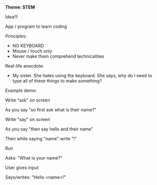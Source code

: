 **Theme: STEM**

Idea!!!

App / program to learn coding

Principles:
* NO KEYBOARD
* Mouse / touch only
* Never make them comprehend technicalities

Real-life anecdote:
* My sister. She hates using the keyboard. She says, why do I need to type all of these things to make something?

Example demo:

Write "ask" on screen

As you say "so first ask what is their name?"

Write "say" on screen

As you say "then say hello and their name"

Then while saying "name" write "!"

Run

Asks: "What is your name?"

User gives input

Says/writes: "Hello \<name>!"